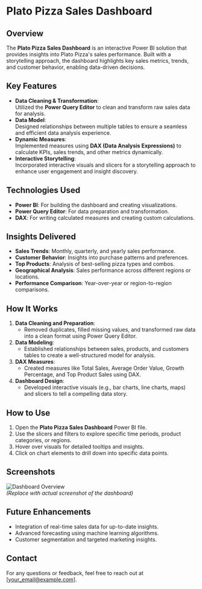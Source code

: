 # Plato Pizza Sales Dashboard

## Overview
The **Plato Pizza Sales Dashboard** is an interactive Power BI solution that provides insights into Plato Pizza's sales performance. Built with a storytelling approach, the dashboard highlights key sales metrics, trends, and customer behavior, enabling data-driven decisions.

## Key Features
- **Data Cleaning & Transformation**:  
  Utilized the **Power Query Editor** to clean and transform raw sales data for analysis.
- **Data Model**:  
  Designed relationships between multiple tables to ensure a seamless and efficient data analysis experience.
- **Dynamic Measures**:  
  Implemented measures using **DAX (Data Analysis Expressions)** to calculate KPIs, sales trends, and other metrics dynamically.
- **Interactive Storytelling**:  
  Incorporated interactive visuals and slicers for a storytelling approach to enhance user engagement and insight discovery.

## Technologies Used
- **Power BI**: For building the dashboard and creating visualizations.
- **Power Query Editor**: For data preparation and transformation.
- **DAX**: For writing calculated measures and creating custom calculations.

## Insights Delivered
- **Sales Trends**: Monthly, quarterly, and yearly sales performance.
- **Customer Behavior**: Insights into purchase patterns and preferences.
- **Top Products**: Analysis of best-selling pizza types and combos.
- **Geographical Analysis**: Sales performance across different regions or locations.
- **Performance Comparison**: Year-over-year or region-to-region comparisons.

## How It Works
1. **Data Cleaning and Preparation**:  
   - Removed duplicates, filled missing values, and transformed raw data into a clean format using Power Query Editor.
2. **Data Modeling**:  
   - Established relationships between sales, products, and customers tables to create a well-structured model for analysis.
3. **DAX Measures**:  
   - Created measures like Total Sales, Average Order Value, Growth Percentage, and Top Product Sales using DAX.
4. **Dashboard Design**:  
   - Developed interactive visuals (e.g., bar charts, line charts, maps) and slicers to tell a compelling data story.

## How to Use
1. Open the **Plato Pizza Sales Dashboard** Power BI file.
2. Use the slicers and filters to explore specific time periods, product categories, or regions.
3. Hover over visuals for detailed tooltips and insights.
4. Click on chart elements to drill down into specific data points.

## Screenshots
![Dashboard Overview](dashboard-overview.png)  
*(Replace with actual screenshot of the dashboard)*

## Future Enhancements
- Integration of real-time sales data for up-to-date insights.
- Advanced forecasting using machine learning algorithms.
- Customer segmentation and targeted marketing insights.

## Contact
For any questions or feedback, feel free to reach out at [your_email@example.com].
